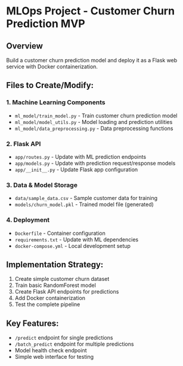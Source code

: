 # MLOps Project - Customer Churn Prediction MVP

## Overview
Build a customer churn prediction model and deploy it as a Flask web service with Docker containerization.

## Files to Create/Modify:

### 1. Machine Learning Components
- `ml_model/train_model.py` - Train customer churn prediction model
- `ml_model/model_utils.py` - Model loading and prediction utilities
- `ml_model/data_preprocessing.py` - Data preprocessing functions

### 2. Flask API
- `app/routes.py` - Update with ML prediction endpoints
- `app/models.py` - Update with prediction request/response models
- `app/__init__.py` - Update Flask app configuration

### 3. Data & Model Storage
- `data/sample_data.csv` - Sample customer data for training
- `models/churn_model.pkl` - Trained model file (generated)

### 4. Deployment
- `Dockerfile` - Container configuration
- `requirements.txt` - Update with ML dependencies
- `docker-compose.yml` - Local development setup

## Implementation Strategy:
1. Create simple customer churn dataset
2. Train basic RandomForest model
3. Create Flask API endpoints for predictions
4. Add Docker containerization
5. Test the complete pipeline

## Key Features:
- `/predict` endpoint for single predictions
- `/batch_predict` endpoint for multiple predictions
- Model health check endpoint
- Simple web interface for testing